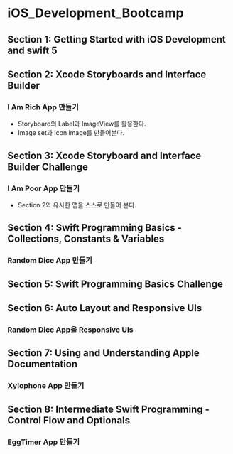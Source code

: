 # iOS_Development_Bootcamp
## Section 1: Getting Started with iOS Development and swift 5
###

## Section 2: Xcode Storyboards and Interface Builder
### I Am Rich App 만들기
+ Storyboard의 Label과 ImageView를 활용한다.
+ Image set과 Icon image를 만들어본다.

## Section 3: Xcode Storyboard and Interface Builder Challenge
### I Am Poor App 만들기
+ Section 2와 유사한 앱을 스스로 만들어 본다.

## Section 4: Swift Programming Basics - Collections, Constants & Variables
### Random Dice App 만들기

## Section 5: Swift Programming Basics Challenge
###

## Section 6: Auto Layout and Responsive UIs
### Random Dice App을 Responsive UIs

## Section 7: Using and Understanding Apple Documentation
### Xylophone App 만들기

## Section 8: Intermediate Swift Programming - Control Flow and Optionals
### EggTimer App 만들기

